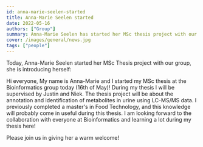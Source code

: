```yaml
---
id: anna-marie-seelen-started
title: Anna-Marie Seelen started
date: 2022-05-16
authors: ["Group"]
summary: Anna-Marie Seelen has started her MSc thesis project with our group.
cover: /images/general/news.jpg
tags: ["people"]
---
```


Today, Anna-Marie Seelen started her MSc Thesis project with our group, she is introducing herself:

Hi everyone, My name is Anna-Marie and I started my MSc thesis at the Bioinformatics group today (16th of May)! During my thesis I will be supervised by Justin and Niek. The thesis project will be about the annotation and identification of metabolites in urine using LC-MS/MS data. I previously completed a master's in Food Technology, and this knowledge will probably come in useful during this thesis. I am looking forward to the collaboration with everyone at Bioinformatics and learning a lot during my thesis here!

Please join us in giving her a warm welcome!